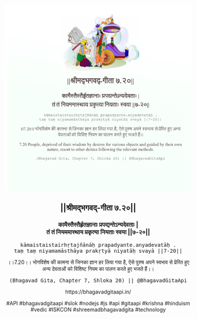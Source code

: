 <img src="../../asset/BG_7_20.png"/>
<center><h2>||श्रीमद्‍भगवद्‍-गीता ७.२०||</h2>
<h3>कामैस्तैस्तैर्हृतज्ञानाः प्रपद्यन्तेऽन्यदेवताः |<br/>तं तं नियममास्थाय प्रकृत्या नियताः स्वया ||७-२०||</h3>
<pre>kāmaistaistairhṛtajñānāḥ prapadyante.anyadevatāḥ .<br/>taṃ taṃ niyamamāsthāya prakṛtyā niyatāḥ svayā ||7-20||</pre>
<p>।।7.20।। भोगविशेष की कामना से जिनका ज्ञान हर लिया गया है, ऐसे पुरुष अपने स्वभाव से प्रेरित हुए अन्य देवताओं को विशिष्ट नियम का पालन करते हुए भजते हैं।।</p>
<pre>(Bhagavad Gita, Chapter 7, Shloka 20) || @BhagavadGitaApi</pre><p>https://bhagavadgitaapi.in/</p><p>#API #bhagavadgitaapi #slok #nodejs #js #api #gitaapi #krishna #hinduism #vedic #ISKCON #shreemadbhagavadgita #technology</p></center>